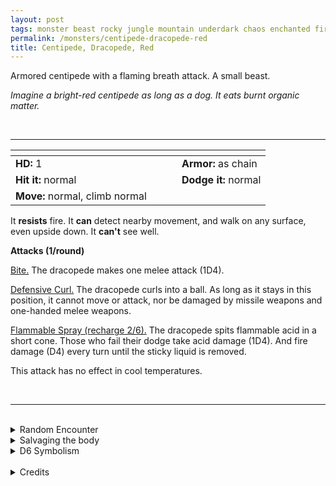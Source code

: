 ```yaml
---
layout: post
tags: monster beast rocky jungle mountain underdark chaos enchanted fire
permalink: /monsters/centipede-dracopede-red
title: Centipede, Dracopede, Red
---
```


Armored centipede with a flaming breath attack. A small beast.

_Imagine a bright-red centipede as long as a dog. It eats burnt organic matter._

<br>

---

|  <span style="display: inline-block; width:250px"></span>  |  |
| -------- | --------|
| **HD:** 1 | **Armor:** as chain  |
| **Hit it:** normal    | **Dodge it:** normal  |
| **Move:** normal, climb normal     |   | 

It **resists** fire.
It **can** detect nearby movement, and walk on any surface, even upside down.
It **can't** see well.

**Attacks (1/round)**

<ins>Bite.</ins> The dracopede makes one melee attack (1D4).

<ins>Defensive Curl.</ins> The dracopede curls into a ball. As long as it stays in this position, it cannot move or attack, nor be damaged by missile weapons and one-handed melee weapons.

<ins>Flammable Spray (recharge 2/6).</ins> The dracopede spits flammable acid in a short cone. Those who fail their dodge take acid damage (1D4). And fire damage (D4) every turn until the sticky liquid is removed.

This attack has no effect in cool temperatures.

<br>

---

<br>

<details markdown="1">
<summary>Random Encounter</summary>

1. **Monster:** 1D8 dracopedes.
1. **Lair:** A maze of narrow tunnels dug in burnt wood. <br>    &nbsp; OR <br>    **Omen:** Subtle chewing noises.
1. **Spoor:** A dead humanoid, burnt to crisp.
1. **Tracks:** Burnt plants.
1. **Trace:** A dracopede shell.
1. **Trace:** Well polished surface.
</details>

<details markdown="1">
<summary>Salvaging the body</summary>

Dracopedes are highly sought after for the alchemical property of their spit. Their carapace is very hard, but 5 of them are needed to make an human-sized armor.

<span class="alchemy">**Red Dracospit.** Builds pressure and has 1/6 chance to explode if shaken. Highly flammable. Instantly catches on fire when exposed to hot air and burns 1 hour or until washed.</span>
</details>

<details markdown="1">
<summary>D6 Symbolism</summary>

In local cultures the bat is a symbol of ...

1. Dragons
1. Elementals
1. Seasons
1. Shyness
1. Weather
1. Sacred
</details>

<br>

<details markdown="1">
<summary>Credits</summary>
Dracopedes are original creations of Richard J Leblanc found in the [Creature Compendium](https://www.drivethrurpg.com/product/147588/CC1-Creature-Compendium). I always love more insectoid diversity and really love their abilities. I was less a fan of making them look like dragons, I think their breath attack is a strong enough parallel without having to give them a dragon face. But that's just my personal taste. — SaltyGoo
</details>
